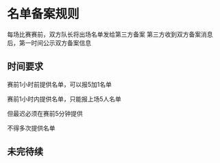 
# 名单备案规则

每场比赛赛前，双方队长将出场名单发给第三方备案
第三方收到双方备案消息后，第一时间公示双方备案信息

## 时间要求
赛前1小时前提供名单，可以报5加1名单

赛前1小时内提供名单，只能报上场5人名单

但最迟必须在赛前5分钟提供

不得多次提供名单

## 未完待续

